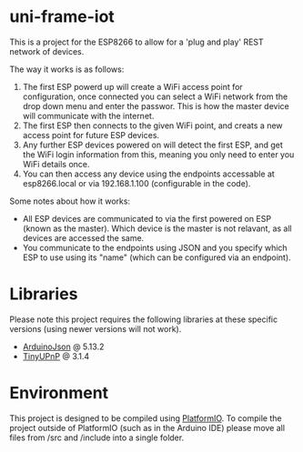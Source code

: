 # uni-frame-iot
This is a project for the ESP8266 to allow for a 'plug and play' REST network of devices.

The way it works is as follows:
1) The first ESP powerd up will create a WiFi access point for configuration, once connected you can select a WiFi network from the drop down menu and enter the passwor. This is how the master device will communicate with the internet.
2) The first ESP then connects to the given WiFi point, and creats a new access point for future ESP devices.
3) Any further ESP devices powered on will detect the first ESP, and get the WiFi login information from this, meaning you only need to enter you WiFi details once.
4) You can then access any device using the endpoints accessable at esp8266.local or via 192.168.1.100 (configurable in the code).

Some notes about how it works:
* All ESP devices are communicated to via the first powered on ESP (known as the master). Which device is the master is not relavant, as all devices are accessed the same.
* You communicate to the endpoints using JSON and you specify which ESP to use using its "name" (which can be configured via an endpoint).

# Libraries
Please note this project requires the following libraries at these specific versions (using newer versions will not work).
- [ArduinoJson](https://github.com/bblanchon/ArduinoJson) @ 5.13.2
- [TinyUPnP](https://github.com/ofekp/TinyUPnP) @ 3.1.4

# Environment
This project is designed to be compiled using [PlatformIO](https://platformio.org/). To compile the project outside of PlatformIO (such as in the Arduino IDE) please move all files from /src and /include into a single folder.
